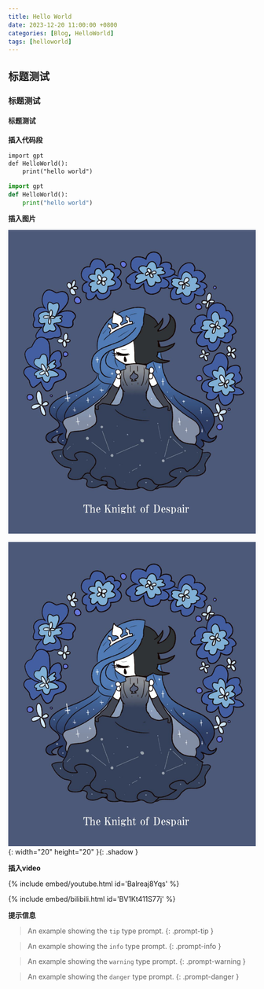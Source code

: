 ```yaml
---
title: Hello World
date: 2023-12-20 11:00:00 +0800
categories: [Blog, HelloWorld]
tags: [helloworld]
---
```



## 标题测试
### 标题测试
#### 标题测试

**插入代码段**

```
import gpt
def HelloWorld():
    print("hello world")
```

```python
import gpt
def HelloWorld():
    print("hello world")
```

**插入图片**

![gpt执行结果](/assets/avatar.jpg)

![gpt执行结果](/assets/avatar.jpg){: width="20" height="20" }{: .shadow }

**插入video**

{% include embed/youtube.html id='Balreaj8Yqs' %}

{% include embed/bilibili.html id='BV1Kt411S77j' %}


**提示信息**

> An example showing the `tip` type prompt.
{: .prompt-tip }

> An example showing the `info` type prompt.
{: .prompt-info }

> An example showing the `warning` type prompt.
{: .prompt-warning }

> An example showing the `danger` type prompt.
{: .prompt-danger }
